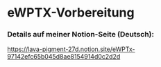 # eWPTX-Vorbereitung

### Details auf meiner Notion-Seite (Deutsch):

https://lava-pigment-27d.notion.site/eWPTx-97142efc65b045d8ae8154914d0c2d2d
